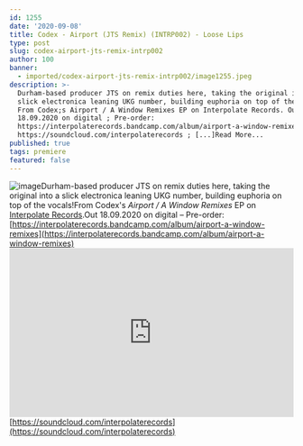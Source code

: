 ```yaml
---
id: 1255
date: '2020-09-08'
title: Codex - Airport (JTS Remix) (INTRP002) - Loose Lips
type: post
slug: codex-airport-jts-remix-intrp002
author: 100
banner:
  - imported/codex-airport-jts-remix-intrp002/image1255.jpeg
description: >-
  Durham-based producer JTS on remix duties here, taking the original into a
  slick electronica leaning UKG number, building euphoria on top of the vocals!
  From Codex;s Airport / A Window Remixes EP on Interpolate Records. Out
  18.09.2020 on digital ; Pre-order:
  https://interpolaterecords.bandcamp.com/album/airport-a-window-remixes
  https://soundcloud.com/interpolaterecords ; [...]Read More...
published: true
tags: premiere
featured: false
---
```

![image](../imported/codex-airport-jts-remix-intrp002/image1255.jpeg)Durham-based producer JTS on remix duties here, taking the original into a slick electronica leaning UKG number, building euphoria on top of the vocals!From Codex's _Airport / A Window Remixes_ EP on [Interpolate Records](https://interpolaterecords.bandcamp.com/).Out 18.09.2020 on digital – Pre-order: [https://interpolaterecords.bandcamp.com/album/airport-a-window-remixes](https://interpolaterecords.bandcamp.com/album/airport-a-window-remixes)<iframe width='100%' height='300' scrolling='no' frameborder='no' allow='autoplay' src='https://w.soundcloud.com/player/?url=https%3A//api.soundcloud.com/tracks/889819921&color=%23ff5500&auto_play=false&hide_related=false&show_comments=true&show_user=true&show_reposts=false&show_teaser=true'></iframe>[https://soundcloud.com/interpolaterecords](https://soundcloud.com/interpolaterecords)
